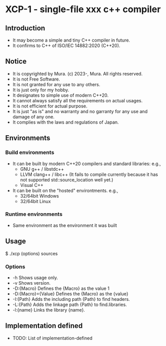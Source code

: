 # XCP-1 - single-file xxx c++ compiler

## Introduction

 - It may become a simple and tiny C++ compiler in future.
 - It confirms to C++ of ISO/IEC 14882:2020 (C++20).

## Notice

 - It is copyrighted by Mura. (c) 2023-, Mura. All rights reserved.
 - It is not Free Software.
 - It is not granted for any use to any others.
 - It is just only for my hobby.
 - It designates to simple use of modern C++20.
 - It cannot always satisfy all the requirements on actual usages.
 - It is not efficient for actual purpose.
 - It is just "as is" and no warranty and no garranty for any use and damage of any one.
 - It complies with the laws and regulations of Japan.

## Environments

### Build environments

 - It can be built by modern C++20 compilers and standard libraries: e.g.,
    - GNU g++ / libstdc++
    - LLVM clang++ / libc++ (It fails to compile currently because it has not supported std::source_location well yet.)
    - Visual C++
 - It can be built on the "hosted" environtments. e.g.,
    - 32/64bit Windows
    - 32/64bit Linux

### Runtime environments

 - Same environment as the environment it was built

## Usage

  $ ./xcp  (options)  sources

### Options

 -  -h                   Shows usage only.
 -  -v                   Shows version.
 -  -D:{Macro}           Defines the {Macro} as the value 1
 -  -D:{Macro}={Value}   Defines the {Macro} as the {value}
 -  -I:{Path}            Adds the including path {Path} to find headers.
 -  -L:{Path}            Adds the linkage path {Path} to find.libraries.
 -  -l:{name}            Links the library {name}.

## Implementation defined

 - TODO: List of implementation-defined 


